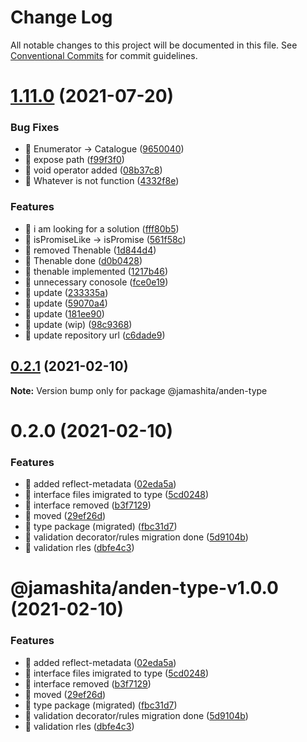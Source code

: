 # Change Log

All notable changes to this project will be documented in this file.
See [Conventional Commits](https://conventionalcommits.org) for commit guidelines.

# [1.11.0](https://github.com/jamashita/anden.git/packages/type/compare/@jamashita/anden-type@0.2.1...@jamashita/anden-type@1.11.0) (2021-07-20)


### Bug Fixes

* 🐛 Enumerator -> Catalogue ([9650040](https://github.com/jamashita/anden.git/packages/type/commit/96500406a6980a1ddf707cc32c046b4ed4c6a251))
* 🐛 expose path ([f99f3f0](https://github.com/jamashita/anden.git/packages/type/commit/f99f3f028747dc0269ee02a2dc1a3e922388d29b))
* 🐛 void operator added ([08b37c8](https://github.com/jamashita/anden.git/packages/type/commit/08b37c81f95495f2375711a67be8b5e1499c1ca0))
* 🐛 Whatever is not function ([4332f8e](https://github.com/jamashita/anden.git/packages/type/commit/4332f8e645a6f806c254a8f93d833bf831f73418))


### Features

* 🎸 i am looking for a solution ([fff80b5](https://github.com/jamashita/anden.git/packages/type/commit/fff80b5ba7b12e2180aa42ed64023bbf675407f2))
* 🎸 isPromiseLike -> isPromise ([561f58c](https://github.com/jamashita/anden.git/packages/type/commit/561f58c91b5e2ab86ff380ddd13c673fbaba91e6))
* 🎸 removed Thenable ([1d844d4](https://github.com/jamashita/anden.git/packages/type/commit/1d844d48ca0d6f53c110f29cd718d9331534746e))
* 🎸 Thenable done ([d0b0428](https://github.com/jamashita/anden.git/packages/type/commit/d0b04285bd78409c627703b90ce1eba310024d7a))
* 🎸 thenable implemented ([1217b46](https://github.com/jamashita/anden.git/packages/type/commit/1217b4638a2a03e44e87e0d89d30669b386cbb5a))
* 🎸 unnecessary conosole ([fce0e19](https://github.com/jamashita/anden.git/packages/type/commit/fce0e1929f282952bf4ab46b8b6da73933fc3b62))
* 🎸 update ([233335a](https://github.com/jamashita/anden.git/packages/type/commit/233335a44b9e6c4015cfeb8578ba12d7cf253810))
* 🎸 update ([59070a4](https://github.com/jamashita/anden.git/packages/type/commit/59070a4b4b5240198df44cc9390423bedbe20f71))
* 🎸 update ([181ee90](https://github.com/jamashita/anden.git/packages/type/commit/181ee903f4e54a87120e534b790c48c69f1b426e))
* 🎸 update (wip) ([98c9368](https://github.com/jamashita/anden.git/packages/type/commit/98c9368afd959c38d7e9d07cbda0658a12add0ba))
* 🎸 update repository url ([c6dade9](https://github.com/jamashita/anden.git/packages/type/commit/c6dade9fd10eb259cda87b1b9c88ad196e28776d))





## [0.2.1](https://github.com/jamashita/anden.git/packages/type/compare/@jamashita/anden-type@0.2.0...@jamashita/anden-type@0.2.1) (2021-02-10)

**Note:** Version bump only for package @jamashita/anden-type





# 0.2.0 (2021-02-10)


### Features

* 🎸 added reflect-metadata ([02eda5a](https://github.com/jamashita/anden.git/packages/type/commit/02eda5a19f6046eb3b3596079c5614629d806add))
* 🎸 interface files imigrated to type ([5cd0248](https://github.com/jamashita/anden.git/packages/type/commit/5cd024868fddc80155b7e5fab207dd24ec5c6028))
* 🎸 interface removed ([b3f7129](https://github.com/jamashita/anden.git/packages/type/commit/b3f712948c2775a532c065af271bb5b6c5c95c5d))
* 🎸 moved ([29ef26d](https://github.com/jamashita/anden.git/packages/type/commit/29ef26d9403ae718720fa9706f01c860b9a5d79a))
* 🎸 type package (migrated) ([fbc31d7](https://github.com/jamashita/anden.git/packages/type/commit/fbc31d711ed624f3278c140648ef7491cf144aa5))
* 🎸 validation decorator/rules migration done ([5d9104b](https://github.com/jamashita/anden.git/packages/type/commit/5d9104b277b59b4301ec75ab20fc12279dd4543d))
* 🎸 validation rles ([dbfe4c3](https://github.com/jamashita/anden.git/packages/type/commit/dbfe4c37e178499aefa9b766c3a63991e3bd4d99))





# @jamashita/anden-type-v1.0.0 (2021-02-10)


### Features

* 🎸 added reflect-metadata ([02eda5a](https://github.com/jamashita/anden/commit/02eda5a19f6046eb3b3596079c5614629d806add))
* 🎸 interface files imigrated to type ([5cd0248](https://github.com/jamashita/anden/commit/5cd024868fddc80155b7e5fab207dd24ec5c6028))
* 🎸 interface removed ([b3f7129](https://github.com/jamashita/anden/commit/b3f712948c2775a532c065af271bb5b6c5c95c5d))
* 🎸 moved ([29ef26d](https://github.com/jamashita/anden/commit/29ef26d9403ae718720fa9706f01c860b9a5d79a))
* 🎸 type package (migrated) ([fbc31d7](https://github.com/jamashita/anden/commit/fbc31d711ed624f3278c140648ef7491cf144aa5))
* 🎸 validation decorator/rules migration done ([5d9104b](https://github.com/jamashita/anden/commit/5d9104b277b59b4301ec75ab20fc12279dd4543d))
* 🎸 validation rles ([dbfe4c3](https://github.com/jamashita/anden/commit/dbfe4c37e178499aefa9b766c3a63991e3bd4d99))
